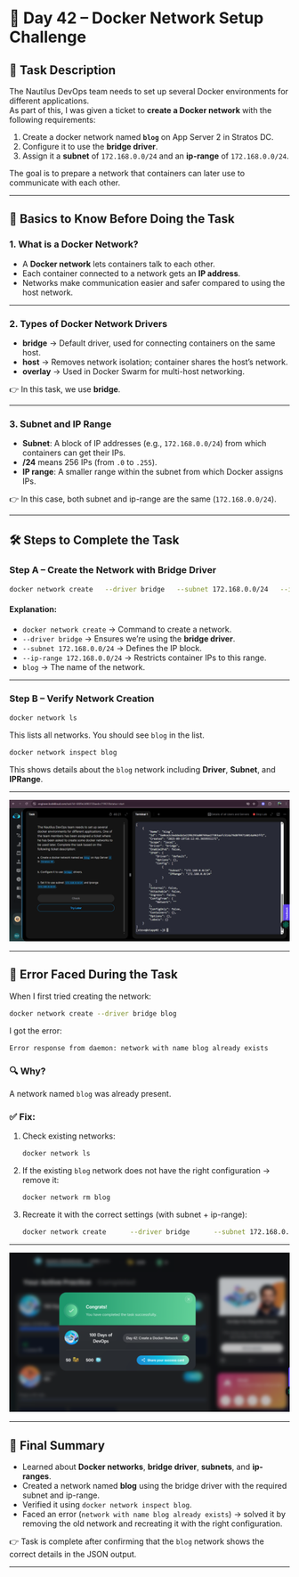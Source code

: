 # 🚀 Day 42 – Docker Network Setup Challenge

## 📌 Task Description
The Nautilus DevOps team needs to set up several Docker environments for different applications.  
As part of this, I was given a ticket to **create a Docker network** with the following requirements:

1. Create a docker network named **`blog`** on App Server 2 in Stratos DC.  
2. Configure it to use the **bridge driver**.  
3. Assign it a **subnet** of `172.168.0.0/24` and an **ip-range** of `172.168.0.0/24`.

The goal is to prepare a network that containers can later use to communicate with each other.

---

## 🐳 Basics to Know Before Doing the Task

### 1. What is a Docker Network?
- A **Docker network** lets containers talk to each other.
- Each container connected to a network gets an **IP address**.
- Networks make communication easier and safer compared to using the host network.

---

### 2. Types of Docker Network Drivers
- **bridge** → Default driver, used for connecting containers on the same host.  
- **host** → Removes network isolation; container shares the host’s network.  
- **overlay** → Used in Docker Swarm for multi-host networking.  

👉 In this task, we use **bridge**.

---

### 3. Subnet and IP Range
- **Subnet**: A block of IP addresses (e.g., `172.168.0.0/24`) from which containers can get their IPs.  
- **/24** means 256 IPs (from `.0` to `.255`).  
- **IP range**: A smaller range within the subnet from which Docker assigns IPs.  

👉 In this case, both subnet and ip-range are the same (`172.168.0.0/24`).

---

## 🛠️ Steps to Complete the Task

### Step A – Create the Network with Bridge Driver
```bash
docker network create   --driver bridge   --subnet 172.168.0.0/24   --ip-range 172.168.0.0/24   blog
```

#### Explanation:
- `docker network create` → Command to create a network.  
- `--driver bridge` → Ensures we’re using the **bridge driver**.  
- `--subnet 172.168.0.0/24` → Defines the IP block.  
- `--ip-range 172.168.0.0/24` → Restricts container IPs to this range.  
- `blog` → The name of the network.

---

### Step B – Verify Network Creation
```bash
docker network ls
```
This lists all networks. You should see `blog` in the list.

```bash
docker network inspect blog
```
This shows details about the `blog` network including **Driver**, **Subnet**, and **IPRange**.

---
![Screenshot 2025-09-19 214344](assets/Screenshot%202025-09-19%20214344.png)

---

## 🐞 Error Faced During the Task

When I first tried creating the network:
```bash
docker network create --driver bridge blog
```

I got the error:
```
Error response from daemon: network with name blog already exists
```

### 🔍 Why?
A network named `blog` was already present.

### ✅ Fix:
1. Check existing networks:
   ```bash
   docker network ls
   ```
2. If the existing `blog` network does not have the right configuration → remove it:
   ```bash
   docker network rm blog
   ```
3. Recreate it with the correct settings (with subnet + ip-range):
   ```bash
   docker network create      --driver bridge      --subnet 172.168.0.0/24      --ip-range 172.168.0.0/24      blog
   ```

---
![Screenshot 2025-09-19 214423](assets/Screenshot%202025-09-19%20214423.png)

---

## 📝 Final Summary
- Learned about **Docker networks**, **bridge driver**, **subnets**, and **ip-ranges**.  
- Created a network named **blog** using the bridge driver with the required subnet and ip-range.  
- Verified it using `docker network inspect blog`.  
- Faced an error (`network with name blog already exists`) → solved it by removing the old network and recreating it with the right configuration.  

👉 Task is complete after confirming that the `blog` network shows the correct details in the JSON output.

---
